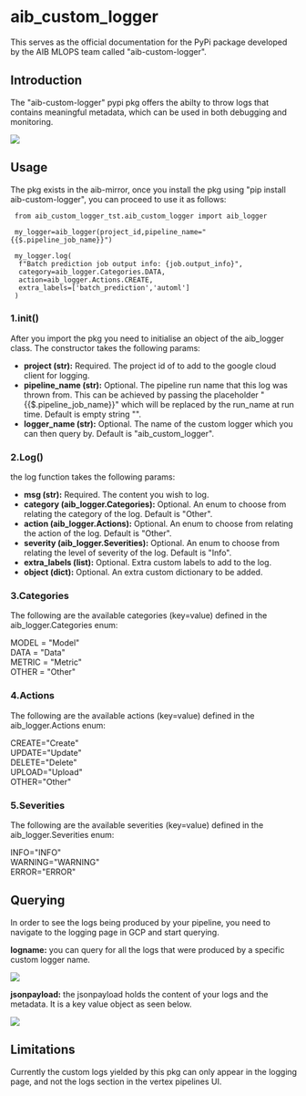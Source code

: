 # aib_custom_logger

This serves as the official documentation for the PyPi package developed by the AIB MLOPS team called "aib-custom-logger".

## Introduction
The "aib-custom-logger" pypi pkg offers the abilty to throw logs that contains meaningful metadata, which can be used in both debugging and monitoring.


![](imgs/intro.png)



## Usage
The pkg exists in the aib-mirror, once you install the pkg using "pip install aib-custom-logger", you can proceed to use it as follows:

```
 from aib_custom_logger_tst.aib_custom_logger import aib_logger
 
 my_logger=aib_logger(project_id,pipeline_name="{{$.pipeline_job_name}}")
 
 my_logger.log(
  f"Batch prediction job output info: {job.output_info}",
  category=aib_logger.Categories.DATA,
  action=aib_logger.Actions.CREATE,
  extra_labels=['batch_prediction','automl']
 )
```


### 1.init()
After you import the pkg you need to initialise an object of the aib_logger class. The constructor takes the following params:

- **project (str):** Required. The project id of to add to the google cloud client for logging.
- **pipeline_name (str):** Optional. The pipeline run name that this log was thrown from. This can be achieved by passing the placeholder "{{$.pipeline_job_name}}" which will be replaced by the run_name at run time. Default is empty string "".
- **logger_name (str):** Optional. The name of the custom logger which you can then query by. Default is "aib_custom_logger".

### 2.Log()
the log function takes the following params:

- **msg (str):** Required. The content you wish to log.
- **category (aib_logger.Categories):** Optional. An enum to choose from relating the category of the log. Default is "Other".
- **action (aib_logger.Actions):** Optional. An enum to choose from relating the action of the log. Default is "Other".
- **severity (aib_logger.Severities):** Optional. An enum to choose from relating the level of severity of the log. Default is "Info".
- **extra_labels (list):** Optional. Extra custom labels to add to the log.
- **object (dict):** Optional. An extra custom dictionary to be added.

### 3.Categories
The following are the available categories (key=value) defined in the aib_logger.Categories enum:

MODEL = "Model"<br/>
DATA = "Data"<br/>
METRIC = "Metric"<br/>
OTHER = "Other"<br/>

### 4.Actions
The following are the available actions (key=value) defined in the aib_logger.Actions enum:

CREATE="Create"<br/>
UPDATE="Update"<br/>
DELETE="Delete"<br/>
UPLOAD="Upload"<br/>
OTHER="Other"<br/>

### 5.Severities
The following are the available severities (key=value) defined in the aib_logger.Severities enum:

INFO="INFO"<br/>
WARNING="WARNING"<br/>
ERROR="ERROR"<br/>


## Querying
In order to see the logs being produced by your pipeline, you need to navigate to the logging page in GCP and start querying.

**logname:** you can query for all the logs that were produced by a specific custom logger name.

![](imgs/q1.png)



**jsonpayload:** the jsonpayload holds the content of your logs and the metadata. It is a key value object as seen below.

![](imgs/q2.png)





## Limitations
Currently the custom logs yielded by this pkg can only appear in the logging page, and not the logs section in the vertex pipelines UI.

 
